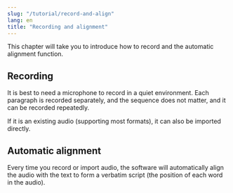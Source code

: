 ```yaml
---
slug: "/tutorial/record-and-align"
lang: en
title: "Recording and alignment"
---
```



This chapter will take you to introduce how to record and the automatic alignment function.

## Recording
It is best to need a microphone to record in a quiet environment.
Each paragraph is recorded separately, and the sequence does not matter, and it can be recorded repeatedly.

If it is an existing audio (supporting most formats), it can also be imported directly.

## Automatic alignment
Every time you record or import audio, the software will automatically align the audio with the text to form a verbatim script (the position of each word in the audio).